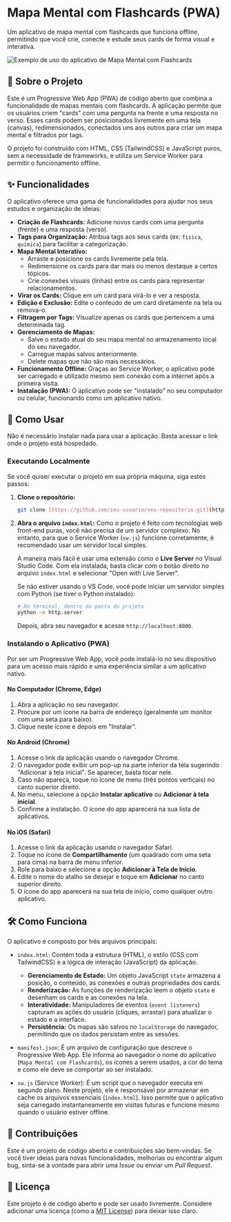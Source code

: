 # Mapa Mental com Flashcards (PWA)

Um aplicativo de mapa mental com flashcards que funciona offline, permitindo que você crie, conecte e estude seus cards de forma visual e interativa.

![Exemplo de uso do aplicativo de Mapa Mental com Flashcards](https://placehold.co/600x400/e2e8f0/4A5568?text=Exemplo+de+Uso+do+App)

## 🌟 Sobre o Projeto

Este é um Progressive Web App (PWA) de código aberto que combina a funcionalidade de mapas mentais com flashcards. A aplicação permite que os usuários criem "cards" com uma pergunta na frente e uma resposta no verso. Esses cards podem ser posicionados livremente em uma tela (canvas), redimensionados, conectados uns aos outros para criar um mapa mental e filtrados por tags.

O projeto foi construído com HTML, CSS (TailwindCSS) e JavaScript puros, sem a necessidade de frameworks, e utiliza um Service Worker para permitir o funcionamento offline.

## ✨ Funcionalidades

O aplicativo oferece uma gama de funcionalidades para ajudar nos seus estudos e organização de ideias:

* **Criação de Flashcards:** Adicione novos cards com uma pergunta (frente) e uma resposta (verso).
* **Tags para Organização:** Atribua tags aos seus cards (ex: `fisica`, `quimica`) para facilitar a categorização.
* **Mapa Mental Interativo:**
    * Arraste e posicione os cards livremente pela tela.
    * Redimensione os cards para dar mais ou menos destaque a certos tópicos.
    * Crie conexões visuais (linhas) entre os cards para representar relacionamentos.
* **Virar os Cards:** Clique em um card para virá-lo e ver a resposta.
* **Edição e Exclusão:** Edite o conteúdo de um card diretamente na tela ou remova-o.
* **Filtragem por Tags:** Visualize apenas os cards que pertencem a uma determinada tag.
* **Gerenciamento de Mapas:**
    * Salve o estado atual do seu mapa mental no armazenamento local do seu navegador.
    * Carregue mapas salvos anteriormente.
    * Delete mapas que não são mais necessários.
* **Funcionamento Offline:** Graças ao Service Worker, o aplicativo pode ser carregado e utilizado mesmo sem conexão com a internet após a primeira visita.
* **Instalação (PWA):** O aplicativo pode ser "instalado" no seu computador ou celular, funcionando como um aplicativo nativo.

## 🚀 Como Usar

Não é necessário instalar nada para usar a aplicação. Basta acessar o link onde o projeto está hospedado.

### Executando Localmente

Se você quiser executar o projeto em sua própria máquina, siga estes passos:

1.  **Clone o repositório:**
    ```bash
    git clone [https://github.com/seu-usuario/seu-repositorio.git](https://github.com/seu-usuario/seu-repositorio.git)
    ```

2.  **Abra o arquivo `index.html`:**
    Como o projeto é feito com tecnologias web front-end puras, você não precisa de um servidor complexo. No entanto, para que o Service Worker (`sw.js`) funcione corretamente, é recomendado usar um servidor local simples.

    A maneira mais fácil é usar uma extensão como o **Live Server** no Visual Studio Code. Com ela instalada, basta clicar com o botão direito no arquivo `index.html` e selecionar "Open with Live Server".

    Se não estiver usando o VS Code, você pode iniciar um servidor simples com Python (se tiver o Python instalado):
    ```bash
    # No terminal, dentro da pasta do projeto
    python -m http.server
    ```
    Depois, abra seu navegador e acesse `http://localhost:8000`.

### Instalando o Aplicativo (PWA)

Por ser um Progressive Web App, você pode instalá-lo no seu dispositivo para um acesso mais rápido e uma experiência similar a um aplicativo nativo.

#### **No Computador (Chrome, Edge)**
1.  Abra a aplicação no seu navegador.
2.  Procure por um ícone na barra de endereço (geralmente um monitor com uma seta para baixo).
3.  Clique neste ícone e depois em "Instalar".

#### **No Android (Chrome)**
1.  Acesse o link da aplicação usando o navegador Chrome.
2.  O navegador pode exibir um pop-up na parte inferior da tela sugerindo "Adicionar à tela inicial". Se aparecer, basta tocar nele.
3.  Caso não apareça, toque no ícone de menu (três pontos verticais) no canto superior direito.
4.  No menu, selecione a opção **Instalar aplicativo** ou **Adicionar à tela inicial**.
5.  Confirme a instalação. O ícone do app aparecerá na sua lista de aplicativos.

#### **No iOS (Safari)**
1.  Acesse o link da aplicação usando o navegador Safari.
2.  Toque no ícone de **Compartilhamento** (um quadrado com uma seta para cima) na barra de menu inferior.
3.  Role para baixo e selecione a opção **Adicionar à Tela de Início**.
4.  Edite o nome do atalho se desejar e toque em **Adicionar** no canto superior direito.
5.  O ícone do app aparecerá na sua tela de início, como qualquer outro aplicativo.

## 🛠️ Como Funciona

O aplicativo é composto por três arquivos principais:

* `index.html`: Contém toda a estrutura (HTML), o estilo (CSS com TailwindCSS) e a lógica de interação (JavaScript) da aplicação.
    * **Gerenciamento de Estado:** Um objeto JavaScript `state` armazena a posição, o conteúdo, as conexões e outras propriedades dos cards.
    * **Renderização:** As funções de renderização leem o objeto `state` e desenham os cards e as conexões na tela.
    * **Interatividade:** Manipuladores de eventos (`event listeners`) capturam as ações do usuário (cliques, arrastar) para atualizar o estado e a interface.
    * **Persistência:** Os mapas são salvos no `localStorage` do navegador, permitindo que os dados persistam entre as sessões.

* `manifest.json`: É um arquivo de configuração que descreve o Progressive Web App. Ele informa ao navegador o nome do aplicativo (`Mapa Mental com Flashcards`), os ícones a serem usados, a cor do tema e como ele deve se comportar ao ser instalado.

* `sw.js` (Service Worker): É um script que o navegador executa em segundo plano. Neste projeto, ele é responsável por armazenar em cache os arquivos essenciais (`index.html`). Isso permite que o aplicativo seja carregado instantaneamente em visitas futuras e funcione mesmo quando o usuário estiver offline.

## 🤝 Contribuições

Este é um projeto de código aberto e contribuições são bem-vindas. Se você tiver ideias para novas funcionalidades, melhorias ou encontrar algum bug, sinta-se à vontade para abrir uma *Issue* ou enviar um *Pull Request*.

## 📄 Licença

Este projeto é de código aberto e pode ser usado livremente. Considere adicionar uma licença (como a [MIT License](https://opensource.org/licenses/MIT)) para deixar isso claro.
